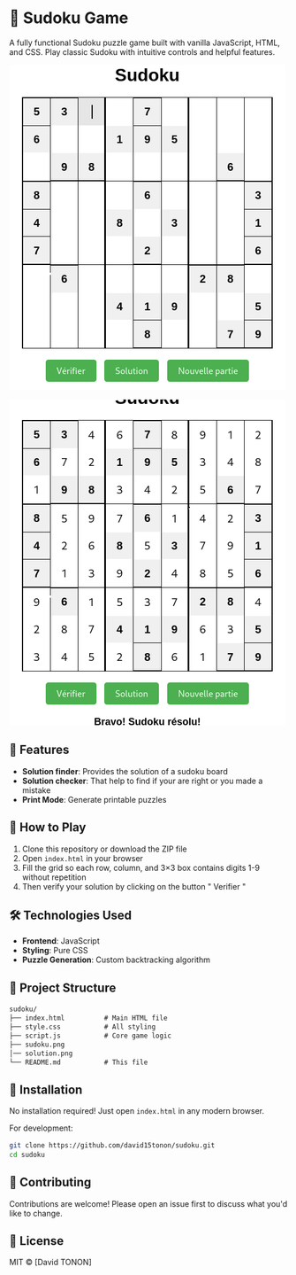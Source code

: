 # 🧩 Sudoku Game

A fully functional Sudoku puzzle game built with vanilla JavaScript, HTML, and CSS. Play classic Sudoku with intuitive controls and helpful features.

![Sudoku Game Screenshot](./sudoku.png) <!-- Replace with your actual screenshot -->





















![Sudoku Game Screenshot](./solution.png)

## 🌟  Features

- **Solution finder**: Provides the solution of a sudoku board
- **Solution checker**: That help to find if your are right or you made a mistake
- **Print Mode**: Generate printable puzzles

## 🚀 How to Play

1. Clone this repository or download the ZIP file
2. Open `index.html` in your browser
3. Fill the grid so each row, column, and 3×3 box contains digits 1-9 without repetition
5. Then verify your solution by clicking on the button " Verifier "

## 🛠️ Technologies Used

- **Frontend**: JavaScript 
- **Styling**: Pure CSS 
- **Puzzle Generation**: Custom backtracking algorithm


## 📂 Project Structure

```
sudoku/
├── index.html          # Main HTML file
├── style.css           # All styling
├── script.js           # Core game logic
├── sudoku.png
│── solution.png
└── README.md           # This file
```


## 🔧 Installation

No installation required! Just open `index.html` in any modern browser.

For development:
```bash
git clone https://github.com/david15tonon/sudoku.git
cd sudoku
```

## 🤝 Contributing

Contributions are welcome! Please open an issue first to discuss what you'd like to change.

## 📜 License

MIT © [David TONON]

